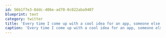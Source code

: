 ```yaml
---
id: 56b1f7e3-8ddc-406e-ad70-0c022aba9407
blueprint: text
category: twitter
title: 'Every time I come up with a cool idea for an app, someone else has already done it. #theinternetishuge'
caption: 'Every time I come up with a cool idea for an app, someone else has already done it. <span class="hashtag hashtag_local">#<a href="http://tweettemp.darylchymko.ca/?tag=theinternetishuge">theinternetishuge</a>'
---
```

